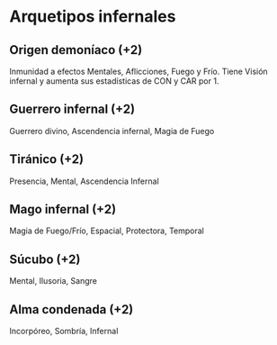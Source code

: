 # Arquetipos infernales

## Origen demoníaco (+2)

Inmunidad a efectos Mentales, Aflicciones, Fuego y Frío. Tiene Visión infernal y aumenta sus estadísticas de CON y CAR por 1.

## Guerrero infernal (+2)

Guerrero divino, Ascendencia infernal, Magia de Fuego

## Tiránico (+2)

Presencia, Mental, Ascendencia Infernal

## Mago infernal (+2)

Magia de Fuego/Frío, Espacial, Protectora, Temporal

## Súcubo (+2)

Mental, Ilusoria, Sangre

## Alma condenada (+2)

Incorpóreo, Sombría, Infernal
